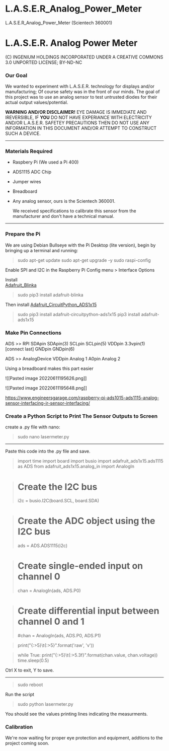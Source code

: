 # L.A.S.E.R_Analog_Power_Meter
L.A.S.E.R_Analog_Power_Meter (Scientech 360001)
# L.A.S.E.R. Analog Power Meter
(C) INGENIUM HOLDINGS INCORPORATED UNDER A CREATIVE COMMONS 3.0 UNPORTED LICENSE; BY-ND-NC

### Our Goal
We wanted to experiment with L.A.S.E.R. technology for displays and/or manufacturing; Of course safety was in the front of our minds. The goal of this project was to use an analog sensor to test untrusted diodes for their actual output values/potential.

**WARNING AND/OR DISCLAIMER!** 
EYE DAMAGE IS IMMEDIATE AND IREVERSIBLE, IF **YOU** DO NOT HAVE EXPERIANCE WITH ELECTRICITY AND/OR L.A.S.E.R. SAFETEY PRECAUTIONS THEN DO NOT USE ANY INFORMATION IN THIS DOCUMENT AND/OR ATTEMPT TO CONSTRUCT SUCH A DEVICE.

---

### Materials Required
- Raspbery Pi (We used a Pi 400)
- ADS1115 ADC Chip
- Jumper wires
- Breadboard
- Any analog sensor, ours is the Scientech 360001.
  
  We received specifications to calibrate this sensor from the manufacturer and don't have a technical manual.

---

  ### Prepare the Pi

We are using Debian Bullseye with the Pi Desktop (lite version), begin by bringing up a terminal and running:
>sudo apt-get update
>sudo apt-get upgrade -y
>sudo raspi-config

Enable SPI and I2C in the Raspberry Pi Config menu > Interface Options

Install   
[Adafruit_Blinka](https://github.com/adafruit/Adafruit_Blinka)

>sudo pip3 install adafruit-blinka

Then install [Adafruit_CircuitPython_ADS1x15](https://github.com/adafruit/Adafruit_CircuitPython_ADS1x15)

>sudo pip3 install adafruit-circuitpython-ads1x15
>pip3 install adafruit-ads1x15

### Make Pin Connections
ADS       >>      RPI
SDApin          SDApin(3)
SCLpin          SCLpin(5)
VDDpin          3.3vpin(1) [connect last]
GNDpin         GNDpin(6)

ADS     >>   AnalogDevice
VDDpin           Analog 1
A0pin              Analog 2

Using a breadboard makes this part easier

![[Pasted image 20220611195626.png]]

![[Pasted image 20220611195648.png]]

https://www.engineersgarage.com/raspberry-pi-ads1015-ads1115-analog-sensor-interfacing-ir-sensor-interfacing/

### Create a Python Script to Print The Sensor Outputs to Screen

create a .py file with nano:
>sudo nano lasermeter.py

---

Paste this code into the .py file and save.

>import time
>import board
>import busio
>import adafruit_ads1x15.ads1115 as ADS
>from adafruit_ads1x15.analog_in import AnalogIn

># Create the I2C bus
>i2c = busio.I2C(board.SCL, board.SDA)

># Create the ADC object using the I2C bus
>ads = ADS.ADS1115(i2c)

># Create single-ended input on channel 0
>chan = AnalogIn(ads, ADS.P0)

># Create differential input between channel 0 and 1
>#chan = AnalogIn(ads, ADS.P0, ADS.P1)

>print("{:>5}\t{:>5}".format('raw', 'v'))

>while True:
    print("{:>5}\t{:>5.3f}".format(chan.value, chan.voltage))
    time.sleep(0.5)

Ctrl X to exit, Y to save.

---

>sudo reboot

Run the script
>sudo python lasermeter.py

You should see the values printing lines indicating the measurments. 

### Calibration
We're now waiting for proper eye protection and equipment, addtions to the project coming soon.


